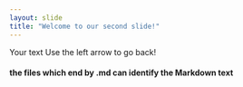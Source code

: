 ```yaml
---
layout: slide
title: "Welcome to our second slide!"
---
```

Your text
Use the left arrow to go back!

#### the files which end by .md can identify the Markdown text
